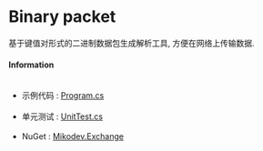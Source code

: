 # Binary packet
<p>基于键值对形式的二进制数据包生成解析工具, 方便在网络上传输数据.</p>
<h4>Information</h4>
<ul>
  <li>示例代码 : <a href="https://github.com/afxres/data-packet/blob/master/Exchange/Sample/Program.cs">Program.cs</a></li>
  <li>单元测试 : <a href="https://github.com/afxres/data-packet/blob/master/Exchange/unit-test/Entrance.cs">UnitTest.cs</a></li>
  <li>NuGet : <a href="https://www.nuget.org/packages/Mikodev.Exchange/">Mikodev.Exchange</a></li>
</ul>
